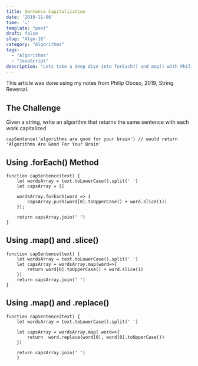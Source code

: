 ```yaml
---
title: Sentence Capitalization
date: '2019-11-06'
time: '☕️'
template: "post"
draft: false
slug: "Algo-16"
category: "Algorithms"
tags:
  - "Algorithms"
  - "JavaScript"
description: "Lets take a deep dive into forEach() and map() with Philip Oboso."
---
```


This article was done using my notes from Philip Oboso, 2019, String Reversal.

## The Challenge

Given a string, write an algorithm that returns the same sentence with each work capitalized

```
capSentence('algorithms are good for your brain') // would return 'Algorithms Are Good For Your Brain'
```

## Using .forEach() Method

```
function capSentence(text) {
    let wordsArray = text.toLowerCase().split(' ')
    let capsArray = []

    wordsArray.forEach(word => {
        capsArray.push(word[0].toUpperCase() + word.slice(1))
    });

    return capsArray.join(' ')
}
```

## Using .map() and .slice()

```
function capSentence(text) {
    let wordsArray = text.toLowerCase().split(' ')
    let capsArray = wordsArray.map(word=>{
        return word[0].toUpperCase() + word.slice(1)
    })
    return capsArray.join(' ')
}
```

## Using .map() and .replace()

```
function capSentence(text) {
    let wordsArray = text.toLowerCase().split(' ')

    let capsArray = wordsArray.map( word=>{
        return  word.replace(word[0], word[0].toUpperCase())
    })

    return capsArray.join(' ')
    }
```
